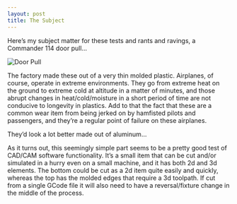 ```yaml
---
layout: post
title: The Subject
---
```


Here’s my subject matter for these tests and rants and ravings, a Commander 114 door pull…


![Door Pull](_images/doorpull.jpg)



The factory made these out of a very thin molded plastic.  Airplanes, of course, operate in extreme environments.  They go from extreme heat on the ground to extreme cold at altitude in a matter of minutes, and those abrupt changes in heat/cold/moisture in a short period of time are not conducive to longevity in plastics.  Add to that the fact that these are a common wear item from being jerked on by hamfisted pilots and passengers, and they’re a regular point of failure on these airplanes.

<p class="message">
They’d look a lot better made out of aluminum…
</p>

As it turns out, this seemingly simple part seems to be a pretty good test of CAD/CAM software functionality.  It’s a small item that can be cut and/or simulated in a hurry even on a small machine, and  it has both 2d and 3d elements.  The bottom could be cut as a 2d item quite easily and quickly, whereas the top has the molded edges that require a 3d toolpath.  If cut from a single GCode file it will also need to have a reversal/fixture change in the middle of the process.  


